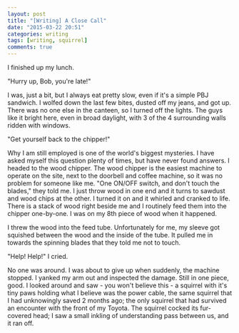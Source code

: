 ```yaml
---
layout: post
title: "[Writing] A Close Call"
date: "2015-03-22 20:51"
categories: writing
tags: [writing, squirrel]
comments: true
---
```


I finished up my lunch.

"Hurry up, Bob, you're late!"

I was, just a bit, but I always eat pretty slow, even if it's a simple PBJ sandwich. I wolfed down the last few bites, dusted
off my jeans, and got up. There was no one else in the canteen, so I turned off the lights. The guys like it bright here, even in
broad daylight, with 3 of the 4 surrounding walls ridden with windows.

"Get yourself back to the chipper!"

Why I am still employed is one of the world's biggest mysteries. I have asked myself this question plenty of times, but have
never found answers. I headed to the wood chipper. The wood chipper is the easiest machine to operate on the site, next to the
doorbell and coffee machine, so it was no problem for someone like me. "One ON/OFF switch, and don't touch the blades," they told
me. I just throw wood in one end and it turns to sawdust and wood chips at the other. I turned it on and it whirled and cranked to
life. There is a stack of wood right beside me and I routinely feed them into the chipper one-by-one. I was on my 8th piece of
wood when it happened.

I threw the wood into the feed tube. Unfortunately for me, my sleeve got squished between the wood and the inside of the tube.
It pulled me in towards the spinning blades that they told me not to touch. 

"Help! Help!" I cried.

No one was around. I was about to give up when suddenly, the machine stopped. I yanked my arm out and inspected the damage.
Still in one piece, good. I looked around and saw - you won't believe this - a squirrel with it's tiny paws holding what I believe
was the power cable, the same squirrel that I had unknowingly saved 2 months ago; the only squirrel that had survived an encounter
with the front of my Toyota. The squirrel cocked its fur-covered head; I saw a small inkling of understanding pass between us, and
it ran off.
